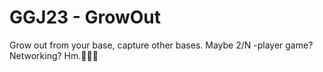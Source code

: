 # GGJ23 - GrowOut

Grow out from your base, capture other bases. Maybe 2/N -player game? Networking? Hm.🤔🤔🤔